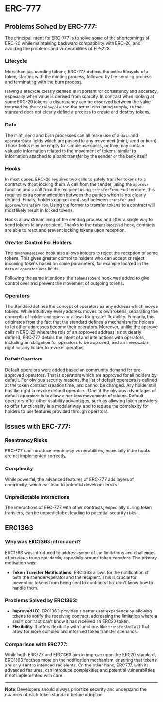 # ERC-777

## Problems Solved by ERC-777:

The principal intent for ERC-777 is to solve some of the shortcomings of ERC-20 while maintaining backward compatibility with ERC-20, and avoiding the problems and vulnerabilities of EIP-223.

### Lifecycle

More than just sending tokens, ERC-777 defines the entire lifecycle of a token, starting with the minting process, followed by the sending process and terminating with the burn process.

Having a lifecycle clearly defined is important for consistency and accuracy, especially when value is derived from scarcity. In contrast when looking at some ERC-20 tokens, a discrepancy can be observed between the value returned by the `totalSupply` and the actual circulating supply, as the standard does not clearly define a process to create and destroy tokens.

### Data

The mint, send and burn processes can all make use of a `data` and `operatorData` fields which are passed to any movement (mint, send or burn). Those fields may be empty for simple use cases, or they may contain valuable information related to the movement of tokens, similar to information attached to a bank transfer by the sender or the bank itself.

### Hooks

In most cases, ERC-20 requires two calls to safely transfer tokens to a contract without locking them. A call from the sender, using the `approve` function and a call from the recipient using `transferFrom`. Furthermore, this requires extra communication between the parties which is not clearly defined. Finally, holders can get confused between `transfer` and `approve`/`transferFrom`. Using the former to transfer tokens to a contract will most likely result in locked tokens.

Hooks allow streamlining of the sending process and offer a single way to send tokens to any recipient. Thanks to the `tokensReceived` hook, contracts are able to react and prevent locking tokens upon reception.

### Greater Control For Holders

The `tokensReceived` hook also allows holders to reject the reception of some tokens. This gives greater control to holders who can accept or reject incoming tokens based on some parameters, for example located in the `data` or `operatorData` fields.

Following the same intentions, the `tokensToSend` hook was added to give control over and prevent the movement of outgoing tokens.

### Operators

The standard defines the concept of operators as any address which moves tokens. While intuitively every address moves its own tokens, separating the concepts of holder and operator allows for greater flexibility. Primarily, this originates from the fact that the standard defines a mechanism for holders to let other addresses become their operators. Moreover, unlike the approve calls in ERC-20 where the role of an approved address is not clearly defined, ERC-777 details the intent of and interactions with operators, including an obligation for operators to be approved, and an irrevocable right for any holder to revoke operators.

#### Default Operators

Default operators were added based on community demand for pre-approved operators. That is operators which are approved for all holders by default. For obvious security reasons, the list of default operators is defined at the token contract creation time, and cannot be changed. Any holder still has the right to revoke default operators. One of the obvious advantages of default operators is to allow ether-less movements of tokens. Default operators offer other usability advantages, such as allowing token providers to offer functionality in a modular way, and to reduce the complexity for holders to use features provided through operators.

## Issues with ERC-777:

### Reentrancy Risks

ERC-777 can introduce reentrancy vulnerabilities, especially if the hooks are not implemented correctly.

### Complexity

While powerful, the advanced features of ERC-777 add layers of complexity, which can lead to potential developer errors.

### Unpredictable Interactions

The interactions of ERC-777 with other contracts, especially during token transfers, can be unpredictable, leading to potential security risks.

## ERC1363

### Why was ERC1363 introduced?
ERC1363 was introduced to address some of the limitations and challenges of previous token standards, especially around token transfers. The primary motivation was:
- **Token Transfer Notifications**: ERC1363 allows for the notification of both the spender/operator and the recipient. This is crucial for preventing tokens from being sent to contracts that don't know how to handle them.

### Problems Solved by ERC1363:
- **Improved UX**: ERC1363 provides a better user experience by allowing tokens to notify the receiving contract, addressing the limitation where a smart contract can't know it has received an ERC20 token.
- **Flexibility**: It offers flexibility with functions like `transferAndCall` that allow for more complex and informed token transfer scenarios.

### Comparison with ERC777:
While both ERC777 and ERC1363 aim to improve upon the ERC20 standard, ERC1363 focuses more on the notification mechanism, ensuring that tokens are only sent to intended recipients. On the other hand, ERC777, with its advanced features, can introduce complexities and potential vulnerabilities if not implemented with care.

---

**Note**: Developers should always prioritize security and understand the nuances of each token standard before adoption.
